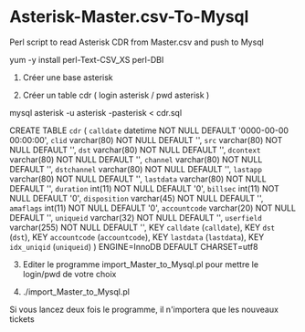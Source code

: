 # Asterisk-Master.csv-To-Mysql
Perl script to read Asterisk CDR from Master.csv and push to Mysql

yum -y install perl-Text-CSV_XS perl-DBI

1) Créer une base asterisk

2) Créer un table cdr ( login asterisk / pwd asterisk )

mysql asterisk -u asterisk -pasterisk < cdr.sql

CREATE TABLE `cdr` (
  `calldate` datetime NOT NULL DEFAULT '0000-00-00 00:00:00',
  `clid` varchar(80) NOT NULL DEFAULT '',
  `src` varchar(80) NOT NULL DEFAULT '',
  `dst` varchar(80) NOT NULL DEFAULT '',
  `dcontext` varchar(80) NOT NULL DEFAULT '',
  `channel` varchar(80) NOT NULL DEFAULT '',
  `dstchannel` varchar(80) NOT NULL DEFAULT '',
  `lastapp` varchar(80) NOT NULL DEFAULT '',
  `lastdata` varchar(80) NOT NULL DEFAULT '',
  `duration` int(11) NOT NULL DEFAULT '0',
  `billsec` int(11) NOT NULL DEFAULT '0',
  `disposition` varchar(45) NOT NULL DEFAULT '',
  `amaflags` int(11) NOT NULL DEFAULT '0',
  `accountcode` varchar(20) NOT NULL DEFAULT '',
  `uniqueid` varchar(32) NOT NULL DEFAULT '',
  `userfield` varchar(255) NOT NULL DEFAULT '',
  KEY `calldate` (`calldate`),
  KEY `dst` (`dst`),
  KEY `accountcode` (`accountcode`),
  KEY `lastdata` (`lastdata`),
  KEY `idx_uniqid` (`uniqueid`)
) ENGINE=InnoDB DEFAULT CHARSET=utf8


3) Editer le programme import_Master_to_Mysql.pl pour mettre le login/pwd de votre choix

4) ./import_Master_to_Mysql.pl

Si vous lancez deux fois le programme, il n'importera que les nouveaux tickets




